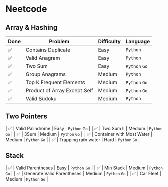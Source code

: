 # Neetcode

## Array & Hashing

| Done | Problem | Difficulty | Language |
|---|---|---| --- |
| :white_check_mark: | Contains Duplicate | Easy | `Python` |
| :white_check_mark: | Valid Anagram | Easy | `Python` |
| :white_check_mark: | Two Sum | Easy | `Python` `Go` |
| :white_check_mark: | Group Anagrams | Medium | `Python` |
| :white_check_mark: | Top K Frequent Elements | Medium | `Python` `Go` |
| :white_check_mark: | Product of Array Except Self | Medium | `Python` `Go` |
| :white_check_mark: | Valid Sudoku | Medium | `Python` |

## Two Pointers

| :white_check_mark: | Valid Palindrome | Easy | `Python` `Go` |
| :white_check_mark: | Two Sum II | Medium | `Python` `Go` |
| :white_check_mark: | 3Sum | Medium | `Python` `Go` |
| :white_check_mark: | Container with Most Water | Medium | `Python` `Go` |
| :white_check_mark: | Trapping rain water | Hard | `Python` `Go` |

## Stack

| :white_check_mark: | Valid Parentheses | Easy | `Python` `Go` |
| :white_check_mark: | Min Stack | Medium | `Python` `Go` |
| :white_check_mark: | Generate Valid Parentheses | Medium | `Python` `Go` |
| :white_check_mark: | Car Fleet | Medium | `Python` `Go` |
